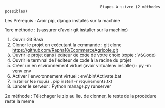                                                Etapes à suivre (2 méthodes possibles)

Les Prérequis : Avoir pip, django installés sur la machine

1ere méthode : (s'assurer d'avoir git installer sur la machine)
 1) Ouvrir Git Bash
 2) Cloner le projet en exécutant la commande : git clone https://github.com/Rapha18/EcommerceAgricole.git
 3) Ouvrir le projet dans l'éditeur de code de votre choix (exple : VSCode)
 4) Ouvrir le terminal de l'éditeur de code à la racine du projet
 5) Créer un en environnement virtuel (avoir virtualenv installer) : py -m venv env
 6) Activer l'envoronnement virtuel : env\bin\Activate.bat
 7) Installer les requis : pip install -r requirements.txt
 8) Lancer le serveur : Python manage.py runserver

2e méthode : Téléchager le zip au lieu de clonner, le reste de la procédure reste la meme

